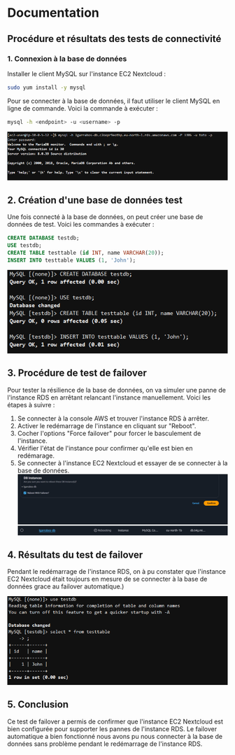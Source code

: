 # Documentation
## Procédure et résultats des tests de connectivité

### 1. Connexion à la base de données
Installer le client MySQL sur l'instance EC2 Nextcloud :

```bash
sudo yum install -y mysql
```

Pour se connecter à la base de données, il faut utiliser le client MySQL en ligne de commande. Voici la commande à exécuter :

```bash
mysql -h <endpoint> -u <username> -p
```
![alt text](image.png)

## 2. Création d'une base de données test

Une fois connecté à la base de données, on peut créer une base de données de test. Voici les commandes à exécuter :

```sql
CREATE DATABASE testdb;
USE testdb;
CREATE TABLE testtable (id INT, name VARCHAR(20));
INSERT INTO testtable VALUES (1, 'John');
```
![alt text](image-1.png)

## 3. Procédure de test de failover

Pour tester la résilience de la base de données, on va simuler une panne de l'instance RDS en arrêtant relancant l'instance manuellement. Voici les étapes à suivre :

1. Se connecter à la console AWS et trouver l'instance RDS à arrêter.
2. Activer le redémarrage de l'instance en cliquant sur "Reboot".
3. Cocher l'options "Force failover" pour forcer le basculement de l'instance.
4. Vérifier l'état de l'instance pour confirmer qu'elle est bien en redémarage.
5. Se connecter à l'instance EC2 Nextcloud et essayer de se connecter à la base de données.
![alt text](image-4.png)
![alt text](image-2.png)

## 4. Résultats du test de failover

Pendant le redémarrage de l'instance RDS, on à pu constater que l'instance EC2 Nextcloud était toujours en mesure de se connecter à la base de données grace au failover automatique.) 

![alt text](image-3.png)

## 5. Conclusion

Ce test de failover a permis de confirmer que l'instance EC2 Nextcloud est bien configurée pour supporter les pannes de l'instance RDS. Le failover automatique a bien fonctionné nous avons pu nous connecter à la base de données sans problème pendant le redémarrage de l'instance RDS.